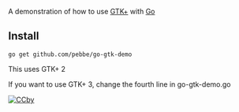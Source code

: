 A demonstration of how to use [GTK+](http://www.gtk.org/) with [Go](http://golang.org/)

## Install

    go get github.com/pebbe/go-gtk-demo


This uses GTK+ 2

If you want to use GTK+ 3, change the fourth line in go-gtk-demo.go

[![CCby](http://i.creativecommons.org/l/by/3.0/88x31.png "Creative Commons Attribution 3.0 License")](http://creativecommons.org/licenses/by/3.0/)
